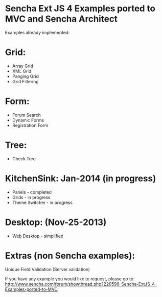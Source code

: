 # Sencha Ext JS 4 Examples ported to MVC and Sencha Architect

Examples already implemented:

# Grid:
* Array Grid
* XML Grid
* Panging Grid
* Grid Filtering

# Form:
* Forum Search
* Dynamic Forms
* Registration Form

# Tree:
* Check Tree

# KitchenSink: Jan-2014 (in progress)
* Panels - completed
* Grids - in progress
* Theme Switcher - in progress

# Desktop: (Nov-25-2013)
* Web Desktop - simplified

# Extras (non Sencha examples):
Unique Field Validation (Server validation)

If you have any example you would like to request, please go to:
http://www.sencha.com/forum/showthread.php?220596-Sencha-ExtJS-4-Examples-ported-to-MVC
